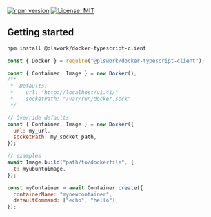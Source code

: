 [![npm version](https://badge.fury.io/js/@plswork%2Fdocker-typescript-client.svg)](https://badge.fury.io/js/@plswork%2Fdocker-typescript-client)
[![License: MIT](https://img.shields.io/badge/License-MIT-yellow.svg)](https://opensource.org/licenses/MIT)

<h2>Getting started</h2>

```bash
npm install @plswork/docker-typescript-client
```

```javascript
const { Docker } = require("@plswork/docker-typescript-client");

const { Container, Image } = new Docker();
/**
 *  Defaults:
 *    url: "http://localhost/v1.41/"
 *    socketPath: "/var/run/docker.sock"
 */

// Override defaults
const { Container, Image } = new Docker({
  url: my_url,
  socketPath: my_socket_path,
});

// examples
await Image.build("path/to/dockerfile", {
  t: myubuntuimage,
});

const myContainer = await Container.create({
  containerName: "mynewcontainer",
  defaultCommand: ["echo", "hello"],
});
```

